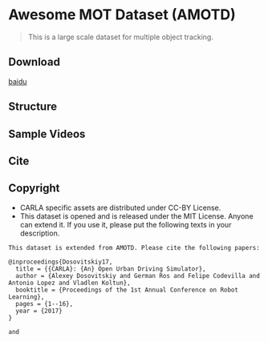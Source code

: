 # Awesome MOT Dataset (AMOTD)
> This is a large scale dataset for multiple object tracking.


## Download

[baidu](https://pan.baidu.com/s/1ma0rZIW6vfXeq5tdEk6K2w)

## Structure


## Sample Videos


## Cite


## Copyright
- CARLA specific assets are distributed under CC-BY License.
- This dataset is opened and is released under the MIT License. Anyone can extend it. If you use it, please put the following texts in your description.
```
This dataset is extended from AMOTD. Please cite the following papers:

@inproceedings{Dosovitskiy17,
  title = {{CARLA}: {An} Open Urban Driving Simulator},
  author = {Alexey Dosovitskiy and German Ros and Felipe Codevilla and Antonio Lopez and Vladlen Koltun},
  booktitle = {Proceedings of the 1st Annual Conference on Robot Learning},
  pages = {1--16},
  year = {2017}
}

and 



```

